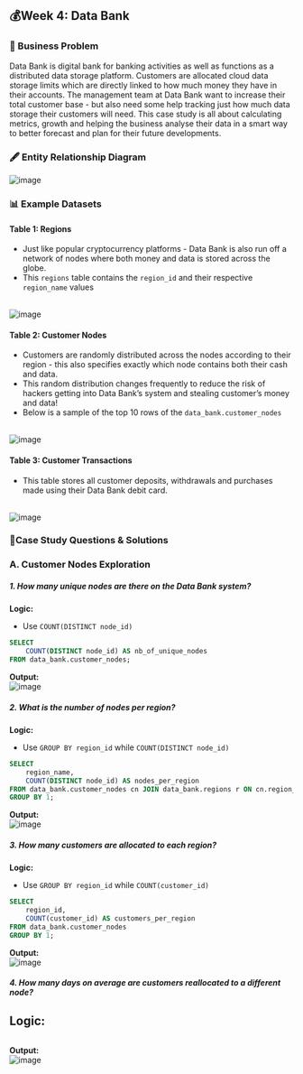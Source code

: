 ## 💰Week 4: Data Bank

### 🔎 Business Problem

Data Bank is digital bank for banking activities as well as functions as a distributed data storage platform. Customers are allocated cloud data storage limits which are directly linked to how much money they have in their accounts. The management team at Data Bank want to increase their total customer base - but also need some help tracking just how much data storage their customers will need. This case study is all about calculating metrics, growth and helping the business analyse their data in a smart way to better forecast and plan for their future developments.
### 🖋 Entity Relationship Diagram

![image](https://github.com/user-attachments/assets/efba88d8-be46-43ed-a5fa-43a2846ba74a)

### 📊 Example Datasets
#### Table 1: Regions
 - Just like popular cryptocurrency platforms - Data Bank is also run off a network of nodes where both money and data is stored across the globe. 
 - This `regions` table contains the `region_id` and their respective `region_name` values

<br>![image](https://github.com/user-attachments/assets/6de9c361-cef7-4887-8c06-828e9c84a48d)

#### Table 2: Customer Nodes
 - Customers are randomly distributed across the nodes according to their region - this also specifies exactly which node contains both their cash and data.
 - This random distribution changes frequently to reduce the risk of hackers getting into Data Bank’s system and stealing customer’s money and data!
 - Below is a sample of the top 10 rows of the `data_bank.customer_nodes`

<br>![image](https://github.com/user-attachments/assets/8d47685e-6a64-4347-bd71-0de8f3a723d0)

#### Table 3: Customer Transactions
 - This table stores all customer deposits, withdrawals and purchases made using their Data Bank debit card.

<br>![image](https://github.com/user-attachments/assets/8f2da0af-5c59-4b49-9c84-a3516d54c985)

### 📒Case Study Questions & Solutions
### A. Customer Nodes Exploration
##### 1. How many unique nodes are there on the Data Bank system?
**Logic:**
 - Use `COUNT(DISTINCT node_id)`
```sql
SELECT 	
	COUNT(DISTINCT node_id) AS nb_of_unique_nodes
FROM data_bank.customer_nodes;
```
**Output:** 
<br> ![image](https://github.com/user-attachments/assets/bc430ef5-b1e1-4cd0-b079-2ee6f8aa984e)



##### 2. What is the number of nodes per region?
**Logic:**
 - Use `GROUP BY region_id` while `COUNT(DISTINCT node_id)`
```sql
SELECT
	region_name,
	COUNT(DISTINCT node_id) AS nodes_per_region
FROM data_bank.customer_nodes cn JOIN data_bank.regions r ON cn.region_id = r.region_id
GROUP BY 1;
```
**Output:** 
<br>![image](https://github.com/user-attachments/assets/422898b3-6f12-4f60-94cd-2095b2f96ab5)



##### 3. How many customers are allocated to each region?
**Logic:**
 - Use `GROUP BY region_id` while `COUNT(customer_id)`
```sql
SELECT
	region_id,
	COUNT(customer_id) AS customers_per_region
FROM data_bank.customer_nodes
GROUP BY 1;
```
**Output:** 
<br> ![image](https://github.com/user-attachments/assets/4a223295-c648-4c91-b49a-248893679474)



##### 4. How many days on average are customers reallocated to a different node?
**Logic:**
 - 
```sql

```
**Output:** 
<br> ![image](https://github.com/user-attachments/assets/4a223295-c648-4c91-b49a-248893679474)

